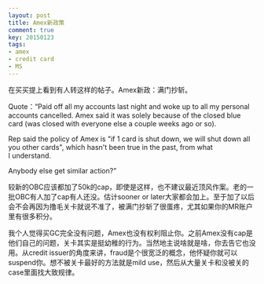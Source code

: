 ```yaml
---
layout: post
title: Amex新政策
comment: true
key: 20150123
tags:
- amex
- credit card
- MS
---
```


在买买提上看到有人转这样的帖子。Amex新政：满门抄斩。

Quote：“Paid off all my accounts last night and woke up to all my personal accounts cancelled. Amex said it was solely because of the closed blue card (was closed with everyone else a couple weeks ago or so).

Rep said the policy of Amex is "if 1 card is shut down, we will shut down all you other cards", which hasn't been true in the past, from what I understand.

Anybody else get similar action?”

较新的OBC应该都加了50k的cap，即使是这样，也不建议最近顶风作案。老的一批OBC有人加了cap有人还没。估计sooner or later大家都会加上。至于加了以后会不会再因为撸毛关卡就说不准了，被满门抄斩了很蛋疼，尤其如果你的MR账户里有很多积分。

我个人觉得买GC完全没有问题，Amex也没有权利阻止你。之前Amex没有cap是他们自己的问题，关卡其实是挺幼稚的行为。当然地主说啥就是啥，你去告它也没用。从credit issuer的角度来讲，fraud是个很宽泛的概念，他怀疑你就可以suspend你。想不被关卡最好的方法就是mild use，然后从大量关卡和没被关的case里面找大致规律。